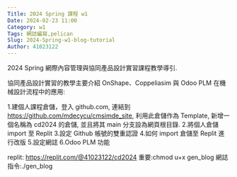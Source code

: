 ```yaml
---
Title: 2024 Spring 課程 w1
Date: 2024-02-23 11:00
Category: w1
Tags: 網誌編寫,pelican
Slug: 2024-Spring-w1-blog-tutorial
Author: 41023122
---
```


2024 Spring 網際內容管理與協同產品設計實習課程教學導引.

<!-- PELICAN_END_SUMMARY -->
協同產品設計實習的教學主要介紹 OnShape、Coppeliasim 與 Odoo PLM 在機械設計流程中的應用:

1.建個人課程倉儲，登入 github.com, 連結到 https://github.com/mdecycu/cmsimde_site, 利用此倉儲作為 Template, 新增一個名稱為 cd2024 的倉儲, 並且將其 main 分支設為網頁根目錄.
2.將個人倉儲 import 至 Replit
3.設定 Github 帳號的雙重認證
4.如何 import 倉儲至 Replit 進行改版
5.設定網誌
6.Odoo PLM 功能

replit: https://replit.com/@41023122/cd2024
重要:chmod u+x gen_blog
網誌指令:./gen_blog